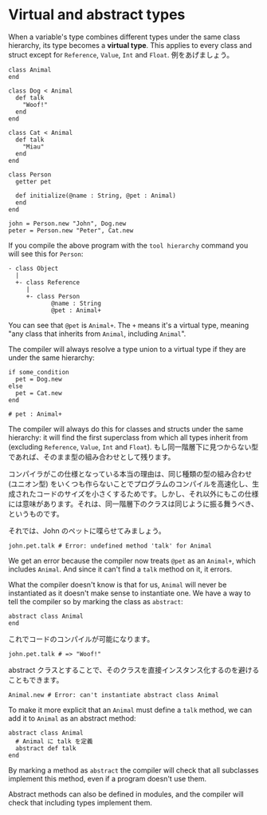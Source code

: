 # Virtual and abstract types

When a variable's type combines different types under the same class hierarchy, its type becomes a **virtual type**. This applies to every class and struct except for `Reference`, `Value`, `Int` and `Float`. 例をあげましょう。

```crystal
class Animal
end

class Dog < Animal
  def talk
    "Woof!"
  end
end

class Cat < Animal
  def talk
    "Miau"
  end
end

class Person
  getter pet

  def initialize(@name : String, @pet : Animal)
  end
end

john = Person.new "John", Dog.new
peter = Person.new "Peter", Cat.new
```

If you compile the above program with the `tool hierarchy` command you will see this for `Person`:

```
- class Object
  |
  +- class Reference
     |
     +- class Person
            @name : String
            @pet : Animal+
```

You can see that `@pet` is `Animal+`. The `+` means it's a virtual type, meaning "any class that inherits from `Animal`, including `Animal`".

The compiler will always resolve a type union to a virtual type if they are under the same hierarchy:

```
if some_condition
  pet = Dog.new
else
  pet = Cat.new
end

# pet : Animal+
```

The compiler will always do this for classes and structs under the same hierarchy: it will find the first superclass from which all types inherit from (excluding `Reference`, `Value`, `Int` and `Float`). もし同一階層下に見つからない型であれば、そのまま型の組み合わせとして残ります。

コンパイラがこの仕様となっている本当の理由は、同じ種類の型の組み合わせ (ユニオン型) をいくつも作らないことでプログラムのコンパイルを高速化し、生成されたコードのサイズを小さくするためです。しかし、それ以外にもこの仕様には意味があります。それは、同一階層下のクラスは同じように振る舞うべき、というものです。

それでは、John のペットに喋らせてみましょう。

```crystal
john.pet.talk # Error: undefined method 'talk' for Animal
```

We get an error because the compiler now treats `@pet` as an `Animal+`, which includes `Animal`. And since it can't find a `talk` method on it, it errors.

What the compiler doesn't know is that for us, `Animal` will never be instantiated as it doesn't make sense to instantiate one. We have a way to tell the compiler so by marking the class as `abstract`:

```crystal
abstract class Animal
end
```

これでコードのコンパイルが可能になります。

```crystal
john.pet.talk # => "Woof!"
```

abstract クラスとすることで、そのクラスを直接インスタンス化するのを避けることもできます。

```crystal
Animal.new # Error: can't instantiate abstract class Animal
```

To make it more explicit that an `Animal` must define a `talk` method, we can add it to `Animal` as an abstract method:

```crystal
abstract class Animal
  # Animal に talk を定義
  abstract def talk
end
```

By marking a method as `abstract` the compiler will check that all subclasses implement this method, even if a program doesn't use them.

Abstract methods can also be defined in modules, and the compiler will check that including types implement them.
